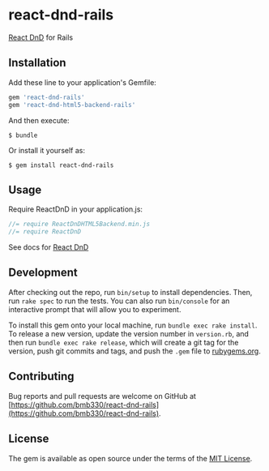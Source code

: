 # react-dnd-rails

[React DnD](http://gaearon.github.io/react-dnd/) for Rails

## Installation

Add these line to your application's Gemfile:

```ruby
gem 'react-dnd-rails'
gem 'react-dnd-html5-backend-rails'
```

And then execute:

    $ bundle

Or install it yourself as:

    $ gem install react-dnd-rails

## Usage

Require ReactDnD in your application.js:

```js
//= require ReactDnDHTML5Backend.min.js
//= require ReactDnD
```

See docs for [React DnD](http://gaearon.github.io/react-dnd/)

## Development

After checking out the repo, run `bin/setup` to install dependencies. Then, run `rake spec` to run the tests. You can also run `bin/console` for an interactive prompt that will allow you to experiment.

To install this gem onto your local machine, run `bundle exec rake install`. To release a new version, update the version number in `version.rb`, and then run `bundle exec rake release`, which will create a git tag for the version, push git commits and tags, and push the `.gem` file to [rubygems.org](https://rubygems.org).

## Contributing

Bug reports and pull requests are welcome on GitHub at [https://github.com/bmb330/react-dnd-rails](https://github.com/bmb330/react-dnd-rails).


## License

The gem is available as open source under the terms of the [MIT License](http://opensource.org/licenses/MIT).

